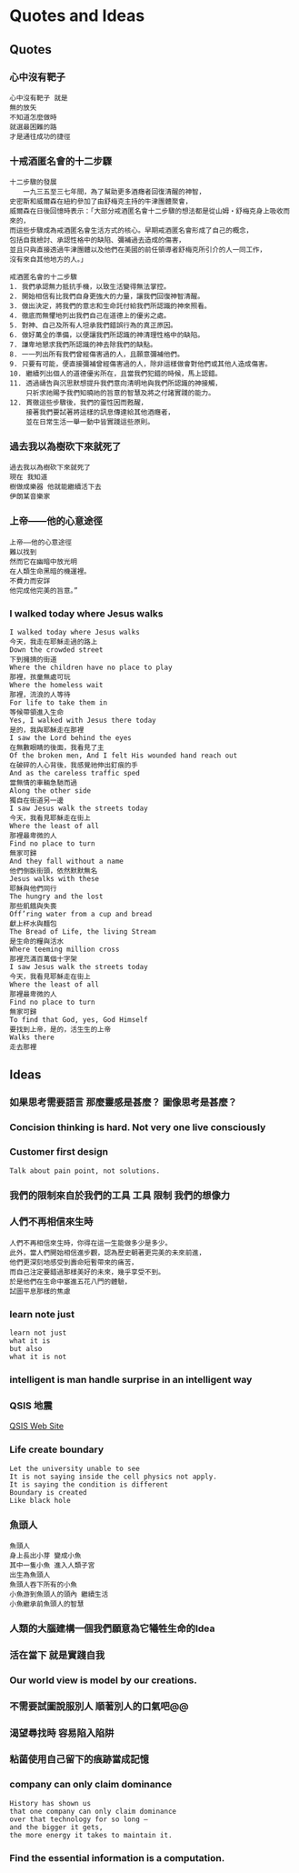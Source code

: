
# Quotes and Ideas

## Quotes

### 心中沒有靶子

    心中沒有靶子 就是
    無的放矢
    不知道怎麼做時
    就選最困難的路 
    才是通往成功的捷徑

### 十戒酒匿名會的十二步驟

    十二步驟的發展
    　　一九三五至三七年間，為了幫助更多酒癮者回復清醒的神智，
    史密斯和威爾森在紐約參加了由舒梅克主持的牛津團體聚會，
    威爾森在日後回憶時表示：「大部分戒酒匿名會十二步驟的想法都是從山姆‧舒梅克身上吸收而來的，
    而這些步驟成為戒酒匿名會生活方式的核心。早期戒酒匿名會形成了自己的概念，
    包括自我檢討、承認性格中的缺陷、彌補過去造成的傷害，
    並且只與直接透過牛津團體以及他們在美國的前任領導者舒梅克所引介的人一同工作，
    沒有來自其他地方的人。」

    戒酒匿名會的十二步驟
    1. 我們承認無力抵抗手機，以致生活變得無法掌控。
    2. 開始相信有比我們自身更強大的力量，讓我們回復神智清醒。
    3. 做出決定，將我們的意志和生命託付給我們所認識的神來照看。
    4. 徹底而無懼地列出我們自己在道德上的優劣之處。
    5. 對神、自己及所有人坦承我們錯誤行為的真正原因。
    6. 做好萬全的準備，以便讓我們所認識的神清理性格中的缺陷。
    7. 謙卑地懇求我們所認識的神去除我們的缺點。
    8. 一一列出所有我們曾經傷害過的人，且願意彌補他們。
    9. 只要有可能，便直接彌補曾經傷害過的人，除非這樣做會對他們或其他人造成傷害。
    10. 繼續列出個人的道德優劣所在，且當我們犯錯的時候，馬上認錯。
    11. 透過禱告與沉思默想提升我們意向清明地與我們所認識的神接觸，
        只祈求祂賜予我們知曉祂的旨意的智慧及將之付諸實踐的能力。
    12. 貫徹這些步驟後，我們的靈性因而甦醒，
        接著我們要試著將這樣的訊息傳達給其他酒癮者，
        並在日常生活一舉一動中皆實踐這些原則。

### 過去我以為樹砍下來就死了

    過去我以為樹砍下來就死了
    現在 我知道
    樹做成樂器 他就能繼續活下去
    伊朗某音樂家

### 上帝——他的心意途徑

    上帝——他的心意途徑
    難以找到
    然而它在幽暗中放光明
    在人類生命黑暗的機運裡。
    不費力而安詳
    他完成他完美的旨意。”

### I walked today where Jesus walks

    I walked today where Jesus walks
    今天，我⾛在耶穌⾛過的路上
    Down the crowded street
    下到擁擠的街道
    Where the children have no place to play
    那裡，孩童無處可玩
    Where the homeless wait
    那裡，流浪的⼈等待
    For life to take them in
    等候帶領進入⽣命
    Yes, I walked with Jesus there today
    是的，我與耶穌⾛在那裡
    I saw the Lord behind the eyes
    在無數眼睛的後⾯，我看⾒了主
    Of the broken men, And I felt His wounded hand reach out
    在破碎的⼈⼼背後，我感覺祂伸出釘痕的⼿
    And as the careless traffic sped
    當無情的⾞輛急馳⽽過
    Along the other side
    獨⾃在街道另⼀邊
    I saw Jesus walk the streets today
    今天，我看⾒耶穌⾛在街上
    Where the least of all
    那裡最卑微的⼈
    Find no place to turn
    無家可歸
    And they fall without a name
    他們倒臥街頭，依然默默無名
    Jesus walks with these
    耶穌與他們同⾏
    The hungry and the lost
    那些飢餓與失喪
    Off’ring water from a cup and bread
    獻上杯⽔與麵包
    The Bread of Life, the living Stream
    是⽣命的糧與活⽔
    Where teeming million cross
    那裡充滿百萬個⼗字架
    I saw Jesus walk the streets today
    今天，我看⾒耶穌⾛在街上
    Where the least of all
    那裡最卑微的⼈
    Find no place to turn
    無家可歸
    To find that God, yes, God Himself
    要找到上帝，是的，活⽣⽣的上帝
    Walks there
    ⾛去那裡

## Ideas

### 如果思考需要語言 那麼靈感是甚麼？ 圖像思考是甚麼？

### Concision thinking is hard. Not very one live consciously

### Customer first design

    Talk about pain point, not solutions.

### 我們的限制來自於我們的工具 工具 限制 我們的想像力

### 人們不再相信來生時

    人們不再相信來生時，你得在這一生能做多少是多少。
    此外，當人們開始相信進步觀，認為歷史朝著更完美的未來前進，
    他們更深刻地感受到壽命短暫帶來的痛苦，
    而自己注定要錯過那樣美好的未來，幾乎享受不到。
    於是他們在生命中塞進五花八門的體驗，
    試圖平息那樣的焦慮

### learn note just

    learn not just
    what it is
    but also
    what it is not

### intelligent is man handle surprise in an intelligent way

### QSIS 地震

[QSIS Web Site](https://smartsensors.earth.sinica.edu.tw/)

### Life create boundary

    Let the university unable to see
    It is not saying inside the cell physics not apply.
    It is saying the condition is different
    Boundary is created 
    Like black hole

### 魚頭人

    魚頭人
    身上長出小芽 變成小魚
    其中一隻小魚 進入人類子宮
    出生為魚頭人
    魚頭人吞下所有的小魚 
    小魚游到魚頭人的頭內 繼續生活
    小魚繼承前魚頭人的智慧

### 人類的大腦建構一個我們願意為它犧牲生命的Idea

### 活在當下 就是實踐自我

### Our world view is model by our creations.

### 不需要試圖說服別人 順著別人的口氣吧@@

### 渴望尋找時 容易陷入陷阱

### 粘菌使用自己留下的痕跡當成記憶 

### company can only claim dominance

    History has shown us 
    that one company can only claim dominance 
    over that technology for so long — 
    and the bigger it gets, 
    the more energy it takes to maintain it.

### Find the essential information is a computation.